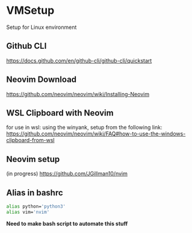 # VMSetup
Setup for Linux environment

## Github CLI
https://docs.github.com/en/github-cli/github-cli/quickstart

## Neovim Download
https://github.com/neovim/neovim/wiki/Installing-Neovim

## WSL Clipboard with Neovim
for use in wsl: using the winyank, setup from the following link: https://github.com/neovim/neovim/wiki/FAQ#how-to-use-the-windows-clipboard-from-wsl

## Neovim setup
(in progress) https://github.com/JGillman10/nvim

## Alias in bashrc
```bash
alias python='python3'
alias vim='nvim'
```

**Need to make bash script to automate this stuff**

